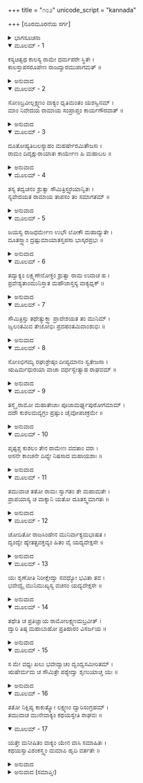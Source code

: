 +++
title = "೧೦೨"
unicode_script = "kannada"

+++
[ನೂರಮೂರನೆಯ ಸರ್ಗ]



<details><summary>ಭಾಗಸೂಚನಾ</summary>

ಶ್ರೀರಾಮನಲ್ಲಿಗೆ ಕಾಲಪುರುಷನ ಆಗಮನ
</details>

<details open><summary>ಮೂಲಮ್ - 1</summary>

ಕಸ್ಯಚಿತ್ವಥ ಕಾಲಸ್ಯ ರಾಮೇ ಧರ್ಮಪರೇ ಸ್ಥಿತೇ ।  
ಕಾಲಸ್ತಾಪಸರೂಪೇಣ  ರಾಜದ್ವಾರಮುಪಾಗಮತ್ ॥
</details>

<details><summary>ಅನುವಾದ</summary>

ಅನಂತರ ಕೆಲಕಾಲ ಸಂದ ಬಳಿಕ ಭಗವಾನ್ ಶ್ರೀರಾಮನು ಧರ್ಮಪೂರ್ವಕವಾಗಿ ಅಯೋಧ್ಯೆಯನ್ನು ಆಳುತ್ತಿದ್ದಾಗ ಸಾಕ್ಷಾತ್ ಕಾಲನು ತಪಸ್ವಿಯ ರೂಪದಲ್ಲಿ ಅರಮನೆಯ ದ್ವಾರಕ್ಕೆ ಬಂದನು.॥1॥
</details>

<details open><summary>ಮೂಲಮ್ - 2</summary>

ಸೋಽಬ್ರವೀಲ್ಲಕ್ಷ್ಮಣಂ ವಾಕ್ಯಂ ಧೃತಿಮಂತಂ ಯಶಸ್ವಿನಮ್ ।  
ಮಾಂ ನಿವೇದಯ ರಾಮಾಯ ಸಂಪ್ರಾಪ್ತಂ ಕಾರ್ಯಗೌರವಾತ್ ॥
</details>

<details><summary>ಅನುವಾದ</summary>

ಅವನು ದ್ವಾರದಲ್ಲಿ ನಿಂತು ಧೈರ್ಯವಂತ, ಯಶಸ್ವೀ ಲಕ್ಷ್ಮಣನಲ್ಲಿ ಹೇಳಿದನು - ನಾನೊಂದು ಭಾರೀ ಕಾರ್ಯದಿಂದ ಬಂದಿರುವೆನು. ನೀನು ರಾಮಚಂದ್ರನಿಗೆ ನಾನು ಬಂದಿರುವ ಸೂಚನೆಯನ್ನು ಕೊಡು.॥2॥
</details>

<details open><summary>ಮೂಲಮ್ - 3</summary>

ದೂತೋಹ್ಯತಿಬಲಸ್ಯಾಹಂ ಮಹರ್ಷೇರಮಿತೌಜಸಃ ।  
ರಾಮಂ ದಿದೃಕ್ಷುರಾಯಾತಃ ಕಾರ್ಯೇಣ ಹಿ ಮಹಾಬಲ ॥
</details>

<details><summary>ಅನುವಾದ</summary>

ಮಹಾಬಲಿ ಲಕ್ಷ್ಮಣ! ನಾನು ಅಮಿತ ತೇಜಸ್ವೀ ಮಹರ್ಷಿ ಅತಿ ಬಲನ ದೂತನಾಗಿದ್ದೇನೆ ಹಾಗೂ ಒಂದು ಆವಶ್ಯಕ ಕಾರ್ಯವಶ ಶ್ರೀರಾಮಚಂದ್ರನನ್ನು ಕಾಣಲು ಬಂದಿರುವೆನು.॥3॥
</details>

<details open><summary>ಮೂಲಮ್ - 4</summary>

ತಸ್ಯ ತದ್ವಚನಂ ಶ್ರುತ್ವಾ ಸೌಮಿತ್ರಿಸ್ತ್ವರಯಾನ್ವಿತಃ ।  
ನ್ಯವೇದಯತ ರಾಮಾಯ ತಾಪಸಂ ತಂ ಸಮಾಗತಮ್ ॥
</details>

<details><summary>ಅನುವಾದ</summary>

ಅವನ ಮಾತನ್ನು ಕೇಳಿ ಸುಮಿತ್ರಾ ಕುಮಾರ ಲಕ್ಷ್ಮಣನು ಲಗುಬಗೆಯಿಂದ ಒಳಗೆ ಹೋಗಿ ಶ್ರೀರಾಮನಲ್ಲಿ ಆ ತಾಪಸನ ಆಗಮನವನ್ನು ಸೂಚಿಸಿದನು.॥4॥
</details>

<details open><summary>ಮೂಲಮ್ - 5</summary>

ಜಯಸ್ವ ರಾಜಧರ್ಮೇಣ ಉಭೌ ಲೋಕೌ ಮಹಾದ್ಯುತೇ ।  
ದೂತಸ್ತ್ವಾಂ ದ್ರಷ್ಟುಮಾಯಾತಸ್ತಪಸಾ ಭಾಸ್ಕರಪ್ರಭಃ ॥
</details>

<details><summary>ಅನುವಾದ</summary>

ಮಹಾತೇಜಸ್ವೀ ಮಹಾರಾಜ! ನೀನು ನಿನ್ನ ರಾಜಧರ್ಮದ ಪ್ರಭಾವದಿಂದ ಇಹ- ಪರಲೋಕಗಳನ್ನು ಜಯಿಸಿದ್ದೀಯೆ. ಓರ್ವ ಮಹರ್ಷಿ ದೂತನ ರೂಪದಲ್ಲಿ ನಿಮ್ಮನ್ನು ಕಾಣಲು ಬಂದಿರುವರು. ಅವರು ತಪಸ್ಸಿನಿಂದ ಪ್ರಾಪ್ತವಾದ ತೇಜದಿಂದ ಸೂರ್ಯನಂತೆ ಪ್ರಕಾಶಿಸುತ್ತಿರುವರು.॥5॥
</details>

<details open><summary>ಮೂಲಮ್ - 6</summary>

ತದ್ವಾಕ್ಯಂ ಲಕ್ಷ್ಮಣೇನೋಕ್ತಂ ಶ್ರುತ್ವಾ ರಾಮ ಉವಾಚ ಹ ।  
ಪ್ರವೇಶ್ಯತಾಂಮುನಿಸ್ತಾತ ಮಹೌಜಾಸ್ತಸ್ಯ ವಾಕ್ಯಧೃಕ್ ॥
</details>

<details><summary>ಅನುವಾದ</summary>

ಲಕ್ಷ್ಮಣನು ಹೇಳಿದ ಮಾತನ್ನು ಕೇಳಿ ಶ್ರೀರಾಮನು - ಅಯ್ಯಾ! ತನ್ನ ಸ್ವಾಮಿಯ ಸಂದೇಶವನ್ನು ಹೊತ್ತು ತಂದಿರುವ ಆ ಮಹಾತೇಜಸ್ವೀ ಮುನಿಯನ್ನು ಒಳಗೆ ಕರೆದುಕೊಂಡು ಬಾ ಎಂದು ಹೇಳಿದನು.॥6॥
</details>

<details open><summary>ಮೂಲಮ್ - 7</summary>

ಸೌಮಿತ್ರಿಸ್ತು ತಥೇತ್ಯುಕ್ತ್ವಾ ಪ್ರಾವೇಶಯತ ತಂ ಮುನಿಮ್ ।  
ಜ್ವಲಂತಮಿವ ತೇಜೋಭಿಃ ಪ್ರದಹಂತಮಿವಾಂಶುಭಿಃ ॥
</details>

<details><summary>ಅನುವಾದ</summary>

‘ಹಾಗೆಯೇ ಆಗಲಿ’ ಎಂದು ಹೇಳಿ ಸೌಮಿತ್ರಿಯು ಆ ಮುನಿಯನ್ನು ಒಳಗೆ ಕರೆದುಕೊಂಡು ಬಂದನು. ಅವರು ತೇಜದಿಂದ ಪ್ರಜ್ವಲಿತನಾಗಿ, ತನ್ನ ಪ್ರಖರ ಕಿರಣಗಳಿಂದ ಸುಟ್ಟುಬಿಡುವರೋ ಎಂದೆನಿಸುತ್ತಿತ್ತು.॥7॥
</details>

<details open><summary>ಮೂಲಮ್ - 8</summary>

ಸೋಽಭಿಗಮ್ಯ ರಘುಶ್ರೇಷ್ಠಂ ದೀಪ್ಯಮಾನಂ ಸ್ವತೇಜಸಾ ।  
ಋಷಿರ್ಮಧುರಯಾ ವಾಚಾ ವರ್ಧಸ್ವೇತ್ಯಾಹ ರಾಘವಮ್ ॥
</details>

<details><summary>ಅನುವಾದ</summary>

ತನ್ನ ತೇಜದಿಂದ ದೀಪ್ತಿಮಂತನಾದ ರಘುಕುಲತಿಲಕ ಶ್ರೀರಾಮನ ಬಳಿಗೆ ಬಂದ ಋಷಿಯು ಅವನಲ್ಲಿ ಮಧುರವಾಗಿ ಹೇಳಿದನು - ರಘುಕುಲನಂದನ! ನಿನಗೆ ಅಭ್ಯುದಯವಾಗಲಿ.॥8॥
</details>

<details open><summary>ಮೂಲಮ್ - 9</summary>

ತಸ್ಮೈ ರಾಮೋ ಮಹಾತೇಜಾಃ ಪೂಜಾಮರ್ಘ್ಯಪುರೋಗಮಾಮ್ ।  
ದದೌ ಕುಶಲಮವ್ಯಗ್ರಂ ಪ್ರಷ್ಟುಂ ಚೈವೋಪಚಕ್ರಮೇ ॥
</details>

<details><summary>ಅನುವಾದ</summary>

ಮಹಾತೇಜಸ್ವೀ ಶ್ರೀರಾಮನು ಅವರಿಗೆ ಅರ್ಘ್ಯ, ಪಾದ್ಯಾದಿ ಪೂಜೋಪಚಾರಗಳನ್ನು ಅರ್ಪಿಸಿ, ಶಾಂತವಾಗಿ ಅವರ ಕ್ಷೇಮ ಸಮಾಚಾರ ಕೇಳತೊಡಗಿದನು.॥9॥
</details>

<details open><summary>ಮೂಲಮ್ - 10</summary>

ಪೃಷ್ಟಶ್ಚ ಕುಶಲಂ ತೇನ ರಾಮೇಣ ವದತಾಂ ವರಃ ।  
ಆಸನೇ ಕಾಂಚನೇ ದಿವ್ಯೇ ನಿಷಸಾದ ಮಹಾಯಶಾಃ ॥
</details>

<details><summary>ಅನುವಾದ</summary>

ಶ್ರೀರಾಮನು ಕೇಳಿದಾಗ ಶ್ರೇಷ್ಠವಾಗ್ನಿ, ಮಹಾಯಶಸ್ವೀ ಮುನಿಯು ಕ್ಷೇಮ-ಸಮಾಚಾರ ತಿಳಿಸಿ, ದಿವ್ಯ ಸ್ವರ್ಣಮಯ ಆಸನದಲ್ಲಿ ವಿರಾಜಮಾನರಾದರು.॥10॥
</details>

<details open><summary>ಮೂಲಮ್ - 11</summary>

ತಮುವಾಚ ತತೋ ರಾಮಃ ಸ್ವಾಗತಂ ತೇ ಮಹಾಮತೇ ।  
ಪ್ರಾಪಯಾಸ್ಯ ಚ ವಾಕ್ಯಾನಿ ಯತೋ ದೂತಸ್ತ್ವಮಾಗತಃ ॥
</details>

<details><summary>ಅನುವಾದ</summary>

ಬಳಿಕ ಶ್ರೀರಾಮನು ಅವರಲ್ಲಿ ಹೇಳಿದನು - ಮಹಾಮತೇ! ನಿಮಗೆ ಸ್ವಾಗತವಿರಲಿ. ನೀವು ಯಾರ ದೂತರಾಗಿ ಇಲ್ಲಿಗೆ ಆಗಮಿಸಿರುವಿರೋ, ಅವರ ಸಂದೇಶ ತಿಳಿಸಿರಿ.॥11॥
</details>

<details open><summary>ಮೂಲಮ್ - 12</summary>

ಚೋದಿತೋ ರಾಜಸಿಂಹೇನ ಮುನಿರ್ವಾಕ್ಯಮಭಾಷತ ।  
ದ್ವಂದ್ವೇ ಹ್ಯೇತತ್ಪ್ರವಕ್ತವ್ಯಂ ಹಿತಂ ವೈ ಯದ್ಯವೇಕ್ಷಸೇ ॥
</details>

<details><summary>ಅನುವಾದ</summary>

ರಾಜಸಿಂಹ ಶ್ರೀರಾಮನು ಹೀಗೆ ಪ್ರೇರೇಪಿಸಿದಾಗ ಮುನಿ ಹೇಳಿದರು - ನೀನು ನಮ್ಮ ಹಿತವನ್ನು ಬಯಸುವೆಯಾದರೆ, ನಾನು-ನೀನು ಇಬ್ಬರೇ ಇರುವಲ್ಲಿಯೇ ಹೇಳುವುದು ಉಚಿತವಾದೀತು.॥1.॥
</details>

<details open><summary>ಮೂಲಮ್ - 13</summary>

ಯಃ ಶೃಣೋತಿ ನಿರೀಕ್ಷೇದ್ವಾ ಸವಧ್ಯೋ ಭವಿತಾ ತವ ।  
ಭವೇದ್ವೈ ಮುನಿಮುಖ್ಯಸ್ಯ ವಚನಂ ಯದ್ಯವೇಕ್ಷಸೇ ॥
</details>

<details><summary>ಅನುವಾದ</summary>

ನೀನು ಮುನಿಶ್ರೇಷ್ಠ ಅತಿಬಲನ ಮಾತಿನ ಕಡೆಗೆ ಗಮನ ಕೊಡುವುದಿದ್ದರೆ, ಯಾರೇ ಮನುಷ್ಯನು ನಮ್ಮಿಬ್ಬರ ಮಾತನ್ನು ಕೇಳಿಸಿಕೊಂಡರೆ, ಅಥವಾ ನಾವು ಮಾಡುವ ವಾರ್ತಾಲಾಪವನ್ನು ನೋಡಿದರೆ ಅವನನ್ನು ವಧಿಸಲಾಗುವುದು ಎಂದು ನೀನು ಘೋಷಣೆ ಮಾಡಬೇಕು.॥13॥
</details>

<details open><summary>ಮೂಲಮ್ - 14</summary>

ತಥೇತಿ ಚ ಪ್ರತಿಜ್ಞಾಯ ರಾಮೋಲಕ್ಷ್ಮಣಮಬ್ರವೀತ್ ।  
ದ್ವಾರಿ ತಿಷ್ಠ ಮಹಾಬಾಹೋ ಪ್ರತಿಹಾರಂ ವಿಸರ್ಜಯ ॥
</details>

<details><summary>ಅನುವಾದ</summary>

ಶ್ರೀರಾಮನು ‘ಹಾಗೆಯೇ ಆಗಲಿ’ ಎಂದು ಹೇಳಿ ಪ್ರತಿಜ್ಞೆ ಮಾಡಿದನು ಮತ್ತು ಲಕ್ಷ್ಮಣನಲ್ಲಿ ಹೇಳಿದನು- ಮಹಾಬಾಹೋ! ದ್ವಾರಪಾಲಕನನ್ನು ಕಳಿಸಿ ನೀನೇ ಸ್ವತಃ ಬಾಗಿಲಲ್ಲಿ ನಿಂತು ಕಾವಲು ಕಾಯಬೇಕು.॥14॥
</details>

<details open><summary>ಮೂಲಮ್ - 15</summary>

ಸ ಮೇ ವಧ್ಯಃ ಖಲು ಭವೇದ್ವಾಚಂ ದ್ವಂದ್ವಸಮೀರಿತಮ್ ।  
ಋಷೇರ್ಮಮ ಚ ಸೌಮಿತ್ರೇ ಪಶ್ಯೇದ್ವಾ ಶೃಣುಯಾಚ್ಚ ಯಃ ॥
</details>

<details><summary>ಅನುವಾದ</summary>

ಸುಮಿತ್ರಾನಂದನ! ಋಷಿ ಮತ್ತು ನನ್ನ ಮಾತನ್ನು ಕೇಳುವವನು, ನಾವು ಮಾತನಾಡುವುದನ್ನು ನೋಡುವವನು ನನ್ನಿಂದ ವಧಿಸಲ್ಪಡುವನು.॥15॥
</details>

<details open><summary>ಮೂಲಮ್ - 16</summary>

ತತೋ ನಿಕ್ಷಿಪ್ಯ ಕಾಕುತ್ಸ್ಥೋ ಲಕ್ಷ್ಮಣಂ ದ್ವಾರಿಸಂಗ್ರಹಮ್ ।  
ತಮುವಾಚ ಮುನೇವಾಕ್ಯಂ ಕಥಯಸ್ವೇತಿ ರಾಘವಃ ॥
</details>

<details open><summary>ಮೂಲಮ್ - 17</summary>

ಯತ್ತೇ ಮನೀಷಿತಂ ವಾಕ್ಯಂ ಯೇನ ವಾಸಿ ಸಮಾಹಿತಃ ।  
ಕಥಯಸ್ವಾವಿಶಂಕಸ್ತ್ವಂ ಮಮಾಪಿ ಹೃದಿ ವರ್ತತೇ ॥
</details>

<details><summary>ಅನುವಾದ</summary>

ಹೀಗೆ ತನ್ನ ಮಾತನ್ನು ನಡೆಸುವ ಲಕ್ಷ್ಮಣನನ್ನು ದ್ವಾರದಲ್ಲಿ ನಿಯಮಿಸಿ, ಶ್ರೀರಾಮನು ಬಂದಿರುವ ಮಹರ್ಷಿಯಲ್ಲಿ - ಮುನೇ! ಈಗ ನೀವು ನಿಃಶಂಕರಾಗಿ ನಿಮಗೆ ಹೇಳಬೇಕಾದ ಮಾತನ್ನು ಹೇಳಿರಿ, ಅಥವಾ ಯಾವುದನ್ನು ಹೇಳಲು ನಿಮ್ಮನ್ನು ಕಳಿಸಲಾಗಿದೆಯೋ ಅದನ್ನು ಹೇಳಿರಿ. ಅದನ್ನು ಕೇಳುವ ಉತ್ಕಂಠತೆ ನನ್ನ ಮನಸ್ಸಿನಲ್ಲಿದೆ.॥16-17॥
</details>

<details><summary>ಅನುವಾದ (ಸಮಾಪ್ತಿಃ)</summary>

ಶ್ರೀವಾಲ್ಮೀಕಿ ವಿರಚಿತ ಆರ್ಷರಾಮಾಯಣ ಆದಿಕಾವ್ಯದ ಉತ್ತರ ಕಾಂಡದಲ್ಲಿ ನೂರಮೂರನೆಯ ಸರ್ಗಪೂರ್ಣವಾಯಿತು. ॥103॥
</details>
